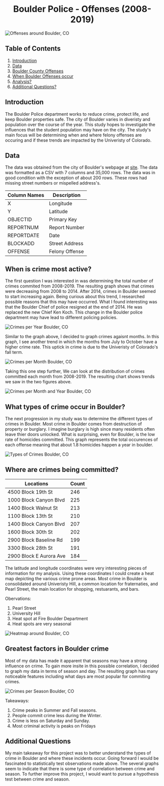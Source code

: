   <h1 align="center">
	  Boulder Police - Offenses (2008-2019)
  </h1>
  
![Offenses around Boulder, CO](images/Heat_map_All.png)


## Table of Contents
1. [Introduction](#Introduction)
2. [Data](#data)
3. [Boulder County Offenses](#Boulder-County-Offenses)
4. [When Boulder Offenses occur](#when-these-offenses-occur?)
5. [Analysis?](#Data-interpretation?)
6. [Additional Questions?](#Additional-Questions?)

## Introduction

The Boulder Police department works to reduce crime, protect life, and keep Boulder properties safe. The city of Boulder varies in diveristy and population over the course of the year. This study hopes to investigate the influences that the student population may have on the city. The study's main focus will be determining when and where felony offenses are occuring and if these trends are impacted by the Univeristy of Colorado.

## Data

The data was obtained from the city of Boulder's webpage at [site](https://bouldercolorado.gov/open-data/department/police). The data was formatted as a CSV with 7 columns and 35,000 rows. The data was in good condition with the exception of about 200 rows. These rows had missing street numbers or mispelled address's. 

| Column Names  | Description   |
| ------------- | ------------- | 
| X             | Longitude     |              
| Y             | Latitude      |
| OBJECTID      | Primary Key   | 
| REPORTNUM     | Report Number |
| REPORTDATE    | Date          |
| BLOCKADD      | Street Address|
| OFFENSE       | Felony Offense|

## When is crime most active?

The first question I was interested in was determining the total number of crimes commited from 2008-2019. The resulting graph shows that crimes were decreasing from 2008 to 2014. After 2014, crimes in Boulder seemed to start increasing again. Being curious about this trend, I researched possible reasons that this may have occurred. What I found interesting was that the Boulder Chief of police resigned at the end of 2014. He was replaced the new Chief Ken Koch. This change in the Boulder police department may have lead to different policing policies.

![Crimes per Year Boulder, CO](images/Crime_by_year.png)

Similar to the graph above, I decided to graph crimes agaisnt months. In this graph, I see another trend in which the months from July to October have a higher crime rate. This uptick in crime is due to the Univeristy of Colorado's fall term.

![Crimes per Month Boulder, CO](images/crime_by_month.png)

Taking this one step further, We can look at the distribution of crimes committed each month from 2008-2019. The resulting chart shows trends we saw in the two figures above.

![Crimes per Month and Year Boulder, CO](images/crime_by_month_year.png)

## What types of crime occur in Boulder?

The next progression in my study was to determine the different types of crimes in Boulder. Most crime in Boulder comes from destruction of property or burglary. I imagine burglary is high since many residents often leave thier doors unlocked. What is surprising, even for Boulder, is the low rate of homicides committed. This graph represents the total occurences of each offense meaning that about 1.8 homicides happen a year in boulder.

![Types of Crimes Boulder, CO](images/Boulder_felony_offenses.png)

## Where are crimes being committed?

| Locations     | Count         |
| ------------- | ------------- | 
| 4500 Block 19th St            | 246 |              
| 1000 Block Canyon Blvd        | 225 |
| 1400 Block Walnut St          | 213 | 
| 1100 Block 13th St            | 210 |
| 1400 Block Canyon Blvd        | 207 |
| 1600 Block 30th St            | 202 |
| 2900 Block Baseline Rd        | 199 |
| 3300 Block 28th St            | 191 |
| 2900 Block E Aurora Ave       | 184 |

The latitude and longitude coordinates were very interesting pieces of information for my analysis. Using these coordinates I could create a heat map depicting the various crime prone areas. Most crime in Boulder is consolidated around Univeristy Hill, a common location for fraternaties, and Pearl Street, the main location for shopping, restuarants, and bars.

Obervations:
1. Pearl Street
2. University Hill
3. Heat spot at Fire Boulder Department
4. Heat spots are very seasonal

![Heatmap around Boulder, CO](images/png_to_gif.gif)

## Greatest factors in Boulder crime

Most of my data has made it apparent that seasons may have a strong influence on crime. To gain more insite in this possible correlation, I decided to graph my data in terms of season and day. The resulting graph has many noticeable features including what days are most popular for commiting crimes.

![Crimes per Season Boulder, CO](images/Season.png)

Takeaways:
1. Crime peaks in Summer and Fall seasons.
2. People commit crime less during the Winter.
3. Crime is less on Saturday and Sunday.
4. Most criminal activity is peaks on Fridays


## Additional Questions

My main takeaway for this project was to better understand the types of crime in Boulder and where these incidents occur. Going forward I would be fascinated to statistically test observations made above. The several graphs seem to indicate that there is some type of correlation between crime and season. To further improve this project, I would want to pursue a hypothesis test between crime and season.


